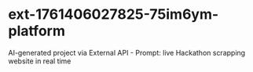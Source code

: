 # ext-1761406027825-75im6ym-platform
AI-generated project via External API - Prompt: live Hackathon scrapping website in real time
